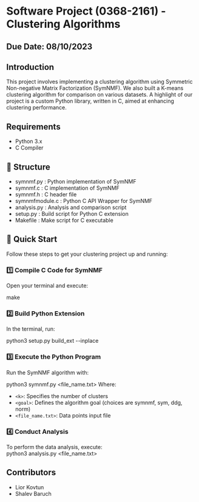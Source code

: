 # Software Project (0368-2161) - Clustering Algorithms
## Due Date: 08/10/2023

## Introduction
This project involves implementing a clustering algorithm using Symmetric Non-negative Matrix Factorization (SymNMF). We also built a K-means clustering algorithm for comparison on various datasets. A highlight of our project is a custom Python library, written in C, aimed at enhancing clustering performance.

## Requirements
- Python 3.x
- C Compiler

## 📂 Structure
- symnmf.py : Python implementation of SymNMF  
- symnmf.c : C implementation of SymNMF  
- symnmf.h : C header file  
- symnmfmodule.c : Python C API Wrapper for SymNMF  
- analysis.py : Analysis and comparison script  
- setup.py : Build script for Python C extension  
- Makefile : Make script for C executable  

## 🚀 Quick Start

Follow these steps to get your clustering project up and running:

### 1️⃣ Compile C Code for SymNMF
Open your terminal and execute: 
  
make


### 2️⃣ Build Python Extension
In the terminal, run:    
  
python3 setup.py build_ext --inplace

### 3️⃣ Execute the Python Program
Run the SymNMF algorithm with:  

python3 symnmf.py <k> <goal> <file_name.txt>
Where:
- `<k>`: Specifies the number of clusters
- `<goal>`: Defines the algorithm goal (choices are symnmf, sym, ddg, norm)
- `<file_name.txt>`: Data points input file

### 4️⃣ Conduct Analysis
To perform the data analysis, execute:  
python3 analysis.py <k> <file_name.txt>



## Contributors
- Lior Kovtun
- Shalev Baruch

